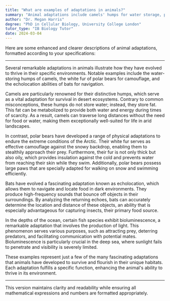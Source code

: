 ```yaml
---
title: "What are examples of adaptations in animals?"
summary: "Animal adaptations include camels' humps for water storage, polar bears' white fur for camouflage, and bats' echolocation for navigation, showcasing how species evolve to survive in their environments."
author: "Dr. Megan Harris"
degree: "PhD in Cellular Biology, University College London"
tutor_type: "IB Biology Tutor"
date: 2024-03-04
---
```


Here are some enhanced and clearer descriptions of animal adaptations, formatted according to your specifications:

---

Several remarkable adaptations in animals illustrate how they have evolved to thrive in their specific environments. Notable examples include the water-storing humps of camels, the white fur of polar bears for camouflage, and the echolocation abilities of bats for navigation.

Camels are particularly renowned for their distinctive humps, which serve as a vital adaptation for survival in desert ecosystems. Contrary to common misconceptions, these humps do not store water; instead, they store fat. This fat can be metabolized to provide both water and energy during times of scarcity. As a result, camels can traverse long distances without the need for food or water, making them exceptionally well-suited for life in arid landscapes.

In contrast, polar bears have developed a range of physical adaptations to endure the extreme conditions of the Arctic. Their white fur serves as effective camouflage against the snowy backdrop, enabling them to stealthily approach their prey. Furthermore, their fur is not only thick but also oily, which provides insulation against the cold and prevents water from reaching their skin while they swim. Additionally, polar bears possess large paws that are specially adapted for walking on snow and swimming efficiently.

Bats have evolved a fascinating adaptation known as echolocation, which allows them to navigate and locate food in dark environments. They produce high-frequency sounds that bounce off objects in their surroundings. By analyzing the returning echoes, bats can accurately determine the location and distance of these objects, an ability that is especially advantageous for capturing insects, their primary food source.

In the depths of the ocean, certain fish species exhibit bioluminescence, a remarkable adaptation that involves the production of light. This phenomenon serves various purposes, such as attracting prey, deterring predators, and facilitating communication with potential mates. Bioluminescence is particularly crucial in the deep sea, where sunlight fails to penetrate and visibility is severely limited.

These examples represent just a few of the many fascinating adaptations that animals have developed to survive and flourish in their unique habitats. Each adaptation fulfills a specific function, enhancing the animal's ability to thrive in its environment.

--- 

This version maintains clarity and readability while ensuring all mathematical expressions and numbers are formatted appropriately.
    